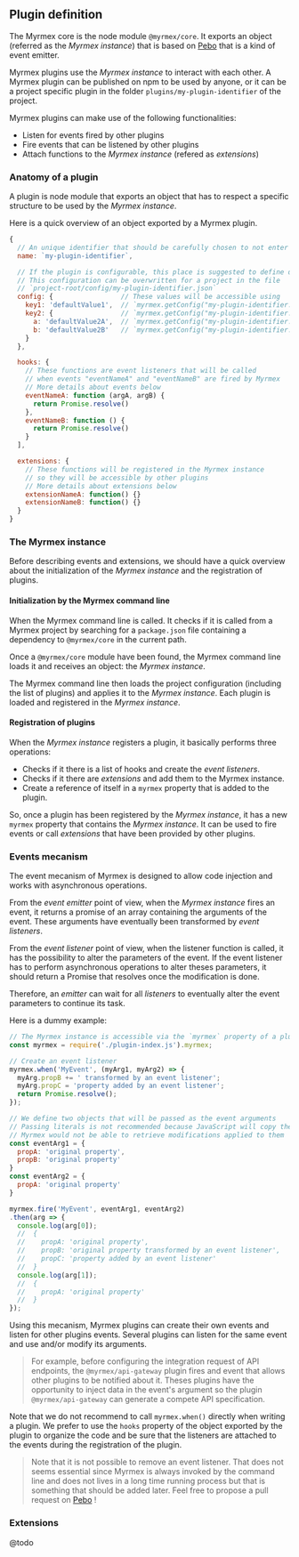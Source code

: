## Plugin definition

The Myrmex core is the node module `@myrmex/core`. It exports an object (referred as the *Myrmex instance*) that is based on
[Pebo](https://github.com/AlexisNo/pebo#readme) that is a kind of event emitter.

Myrmex plugins use the *Myrmex instance* to interact with each other. A Myrmex plugin can be published on npm to be used by
anyone, or it can be a project specific plugin in the folder `plugins/my-plugin-identifier` of the project.

Myrmex plugins can make use of the following functionalities:

*   Listen for events fired by other plugins
*   Fire events that can be listened by other plugins
*   Attach functions to the *Myrmex instance* (refered as *extensions*)

### Anatomy of a plugin

A plugin is node module that exports an object that has to respect a specific structure to be used by the *Myrmex instance*.

Here is a quick overview of an object exported by a Myrmex plugin.

```javascript
{
  // An unique identifier that should be carefully chosen to not enter in conflict with other plugins
  name: `my-plugin-identifier`,

  // If the plugin is configurable, this place is suggested to define default values
  // This configuration can be overwritten for a project in the file
  // `project-root/config/my-plugin-identifier.json`
  config: {                 // These values will be accessible using
    key1: 'defaultValue1',  // `myrmex.getConfig("my-plugin-identifier.key1")`
    key2: {                 // `myrmex.getConfig("my-plugin-identifier.key2")`
      a: 'defaultValue2A',  // `myrmex.getConfig("my-plugin-identifier.key2.a")`
      b: 'defaultValue2B'   // `myrmex.getConfig("my-plugin-identifier.key2.b")`
    }
  },

  hooks: {
    // These functions are event listeners that will be called
    // when events "eventNameA" and "eventNameB" are fired by Myrmex
    // More details about events below
    eventNameA: function (argA, argB) {
      return Promise.resolve()
    },
    eventNameB: function () {
      return Promise.resolve()
    }
  ],

  extensions: {
    // These functions will be registered in the Myrmex instance
    // so they will be accessible by other plugins
    // More details about extensions below
    extensionNameA: function() {}
    extensionNameB: function() {}
  }
}
```

### The Myrmex instance

Before describing events and extensions, we should have a quick overview about the initialization of the *Myrmex instance* and
the registration of plugins.

#### Initialization by the Myrmex command line

When the Myrmex command line is called. It checks if it is called from a Myrmex project by searching for a `package.json` file
containing a dependency to `@myrmex/core` in the current path.

Once a `@myrmex/core` module have been found, the Myrmex command line loads it and receives an object: the *Myrmex instance*.

The Myrmex command line then loads the project configuration (including the list of plugins) and applies it to the *Myrmex
instance*. Each plugin is loaded and registered in the *Myrmex instance*.

#### Registration of plugins

When the *Myrmex instance* registers a plugin, it basically performs three operations:

*   Checks if it there is a list of hooks and create the *event listeners*.
*   Checks if it there are *extensions* and add them to the Myrmex instance.
*   Create a reference of itself in a `myrmex` property that is added to the plugin.

So, once a plugin has been registered by the *Myrmex instance*, it has a new `myrmex` property that contains the *Myrmex
instance*. It can be used to fire events or call *extensions* that have been provided by other plugins.

### Events mecanism

The event mecanism of Myrmex is designed to allow code injection and works with asynchronous operations.

From the *event emitter* point of view, when the *Myrmex instance* fires an event, it returns a promise of an array containing
the arguments of the event. These arguments have eventually been transformed by *event listeners*.

From the *event listener* point of view, when the listener function is called, it has the possibility to alter the parameters
of the event. If the event listener has to perform asynchronous operations to alter theses parameters, it should return a
Promise that resolves once the modification is done.

Therefore, an *emitter* can wait for all *listeners* to eventually alter the event parameters to continue its task.

Here is a dummy example:

```javascript
// The Myrmex instance is accessible via the `myrmex` property of a plugin once it has been registered
const myrmex = require('./plugin-index.js').myrmex;

// Create an event listener
myrmex.when('MyEvent', (myArg1, myArg2) => {
  myArg.propB += ' transformed by an event listener';
  myArg.propC = 'property added by an event listener';
  return Promise.resolve();
});

// We define two objects that will be passed as the event arguments
// Passing literals is not recommended because JavaScript will copy them when passing them as arguments
// Myrmex would not be able to retrieve modifications applied to them
const eventArg1 = {
  propA: 'original property',
  propB: 'original property'
}
const eventArg2 = {
  propA: 'original property'
}

myrmex.fire('MyEvent', eventArg1, eventArg2)
.then(arg => {
  console.log(arg[0]);
  //  {
  //    propA: 'original property',
  //    propB: 'original property transformed by an event listener',
  //    propC: 'property added by an event listener'
  //  }
  console.log(arg[1]);
  //  {
  //    propA: 'original property'
  //  }
});
```

Using this mecanism, Myrmex plugins can create their own events and listen for other plugins events. Several plugins can listen
for the same event and use and/or modify its arguments.

> For example, before configuring the integration request of API endpoints, the `@myrmex/api-gateway` plugin fires and event
that allows other plugins to be notified about it. Theses plugins have the opportunity to inject data in the event's argument
so the plugin `@myrmex/api-gateway` can generate a compete API specification.

Note that we do not recommend to call `myrmex.when()` directly when writing a plugin. We prefer to use the `hooks` property of
the object exported by the plugin to organize the code and be sure that the listeners are attached to the events during the
registration of the plugin.

> Note that it is not possible to remove an event listener. That does not seems essential since Myrmex is always invoked by the
command line and does not lives in a long time running process but that is something that should be added later. Feel free to
propose a pull request on [Pebo](https://github.com/AlexisNo/pebo) !


### Extensions

@todo
